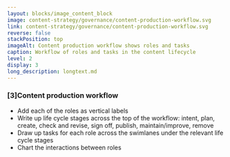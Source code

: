 ```yaml
---
layout: blocks/image_content_block
image: content-strategy/governance/content-production-workflow.svg
link: content-strategy/governance/content-production-workflow.svg
reverse: false
stackPosition: top
imageAlt: Content production workflow shows roles and tasks
caption: Workflow of roles and tasks in the content lifecycle
level: 2
display: 3
long_description: longtext.md
---
```


### [3]Content production workflow
- Add each of the roles as vertical labels
- Write up life cycle stages across the top of the workflow: intent, plan, create, check and revise, sign off, publish, maintain/improve, remove
- Draw up tasks for each role across the swimlanes under the relevant life cycle stages
- Chart the interactions between roles
